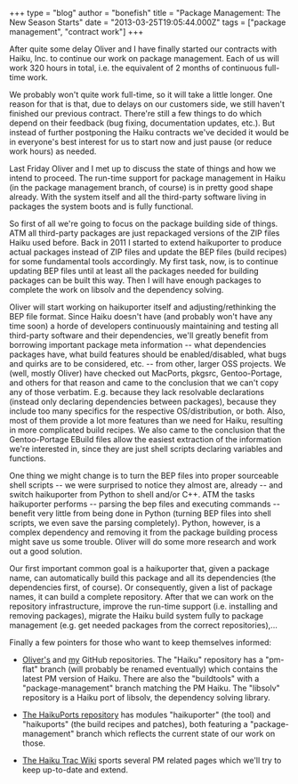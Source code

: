 +++
type = "blog"
author = "bonefish"
title = "Package Management: The New Season Starts"
date = "2013-03-25T19:05:44.000Z"
tags = ["package management", "contract work"]
+++

<p>After quite some delay Oliver and I have finally started our contracts with Haiku, Inc. to continue our work on package management. Each of us will work 320 hours in total, i.e. the equivalent of 2 months of continuous full-time work.</p>

<!--more-->

<p>We probably won't quite work full-time, so it will take a little longer. One reason for that is that, due to delays on our customers side, we still haven't finished our previous contract. There're still a few things to do which depend on their feedback (bug fixing, documentation updates, etc.). But instead of further postponing the Haiku contracts we've decided it would be in everyone's best interest for us to start now and just pause (or reduce work hours) as needed.</p>

<p>Last Friday Oliver and I met up to discuss the state of things and how we intend to proceed. The run-time support for package management in Haiku (in the package management branch, of course) is in pretty good shape already. With the system itself and all the third-party software living in packages the system boots and is fully functional.</p>

<p>So first of all we're going to focus on the package building side of things. ATM all third-party packages are just repackaged versions of the ZIP files Haiku used before. Back in 2011 I started to extend haikuporter to produce actual packages instead of ZIP files and update the BEP files (build recipes) for some fundamental tools accordingly. My first task, now, is to continue updating BEP files until at least all the packages needed for building packages can be built this way. Then I will have enough packages to complete the work on libsolv and the dependency solving.</p>

<p>Oliver will start working on haikuporter itself and adjusting/rethinking the BEP file format. Since Haiku doesn't have (and probably won't have any time soon) a horde of developers continuously maintaining and testing all third-party software and their dependencies, we'll greatly benefit from borrowing important package meta information -- what dependencies packages have, what build features should be enabled/disabled, what bugs and quirks are to be considered, etc. -- from other, larger OSS projects. We (well, mostly Oliver) have checked out MacPorts, pkgsrc, Gentoo-Portage, and others for that reason and came to the conclusion that we can't copy any of those verbatim. E.g. because they lack resolvable declarations (instead only declaring dependencies between packages), because they include too many specifics for the respective OS/distribution, or both. Also, most of them provide a lot more features than we need for Haiku, resulting in more complicated build recipes. We also came to the conclusion that the Gentoo-Portage EBuild files allow the easiest extraction of the information we're interested in, since they are just shell scripts declaring variables and functions.</p>

<p>One thing we might change is to turn the BEP files into proper sourceable shell scripts -- we were surprised to notice they almost are, already -- and switch haikuporter from Python to shell and/or C++. ATM the tasks haikuporter performs -- parsing the bep files and executing commands -- benefit very little from being done in Python (turning BEP files into shell scripts, we even save the parsing completely). Python, however, is a complex dependency and removing it from the package building process might save us some trouble. Oliver will do some more research and work out a good solution.</p>

<p>Our first important common goal is a haikuporter that, given a package name, can automatically build this package and all its dependencies (the dependencies first, of course). Or consequently, given a list of package names, it can build a complete repository. After that we can work on the repository infrastructure, improve the run-time support (i.e. installing and removing packages), migrate the Haiku build system fully to package management (e.g. get needed packages from the correct repositories),...</p>

<p>Finally a few pointers for those who want to keep themselves informed:</p>
<ul>

<li><p><a href="http://github.com/olta/">Oliver's</a> and <a href="http://github.com/weinhold">my</a> GitHub repositories. The "Haiku" repository has a "pm-flat" branch (will probably be renamed eventually) which contains the latest PM version of Haiku. There are also the "buildtools" with a "package-management" branch matching the PM Haiku. The "libsolv" repository is a Haiku port of libsolv, the dependency solving library.</p></li>
<li><p><a href="http://ports.haiku-files.org/browser?order=name">The HaikuPorts repository</a> has modules "haikuporter" (the tool) and "haikuports" (the build recipes and patches), both featuring a "package-management" branch which reflects the current state of our work on those.</p></li>
<li><p><a href="https://dev.haiku-os.org/wiki/PackageManagement">The Haiku Trac Wiki</a> sports several PM related pages which we'll try to keep up-to-date and extend.</p></li>
</ul>